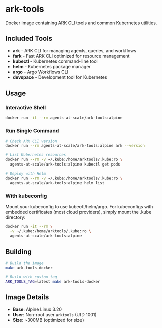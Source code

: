 # ark-tools

Docker image containing ARK CLI tools and common Kubernetes utilities.

## Included Tools

- **ark** - ARK CLI for managing agents, queries, and workflows
- **fark** - Fast ARK CLI optimized for resource management
- **kubectl** - Kubernetes command-line tool
- **helm** - Kubernetes package manager
- **argo** - Argo Workflows CLI
- **devspace** - Development tool for Kubernetes

## Usage

### Interactive Shell

```bash
docker run -it --rm agents-at-scale/ark-tools:alpine
```

### Run Single Command

```bash
# Check ARK CLI version
docker run --rm agents-at-scale/ark-tools:alpine ark --version

# List Kubernetes resources
docker run --rm -v ~/.kube:/home/arktools/.kube:ro \
  agents-at-scale/ark-tools:alpine kubectl get pods

# Deploy with Helm
docker run --rm -v ~/.kube:/home/arktools/.kube:ro \
  agents-at-scale/ark-tools:alpine helm list
```

### With kubeconfig

Mount your kubeconfig to use kubectl/helm/argo. For kubeconfigs with embedded certificates (most cloud providers), simply mount the .kube directory:

```bash
docker run -it --rm \
  -v ~/.kube:/home/arktools/.kube:ro \
  agents-at-scale/ark-tools:alpine
```

## Building

```bash
# Build the image
make ark-tools-docker

# Build with custom tag
ARK_TOOLS_TAG=latest make ark-tools-docker
```

## Image Details

- **Base**: Alpine Linux 3.20
- **User**: Non-root user `arktools` (UID 1001)
- **Size**: ~300MB (optimized for size)
